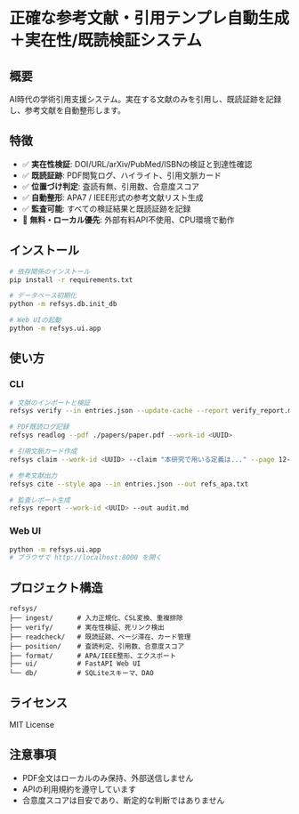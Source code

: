 # 正確な参考文献・引用テンプレ自動生成＋実在性/既読検証システム

## 概要
AI時代の学術引用支援システム。実在する文献のみを引用し、既読証跡を記録し、参考文献を自動整形します。

## 特徴
- ✅ **実在性検証**: DOI/URL/arXiv/PubMed/ISBNの検証と到達性確認
- ✅ **既読証跡**: PDF閲覧ログ、ハイライト、引用文脈カード
- ✅ **位置づけ判定**: 査読有無、引用数、合意度スコア
- ✅ **自動整形**: APA7 / IEEE形式の参考文献リスト生成
- ✅ **監査可能**: すべての検証結果と既読証跡を記録
- 🚫 **無料・ローカル優先**: 外部有料API不使用、CPU環境で動作

## インストール

```bash
# 依存関係のインストール
pip install -r requirements.txt

# データベース初期化
python -m refsys.db.init_db

# Web UIの起動
python -m refsys.ui.app
```

## 使い方

### CLI
```bash
# 文献のインポートと検証
refsys verify --in entries.json --update-cache --report verify_report.md

# PDF既読ログ記録
refsys readlog --pdf ./papers/paper.pdf --work-id <UUID>

# 引用文脈カード作成
refsys claim --work-id <UUID> --claim "本研究で用いる定義は..." --page 12-13

# 参考文献出力
refsys cite --style apa --in entries.json --out refs_apa.txt

# 監査レポート生成
refsys report --work-id <UUID> --out audit.md
```

### Web UI
```bash
python -m refsys.ui.app
# ブラウザで http://localhost:8000 を開く
```

## プロジェクト構造
```
refsys/
├── ingest/      # 入力正規化、CSL変換、重複排除
├── verify/      # 実在性検証、死リンク検出
├── readcheck/   # 既読証跡、ページ滞在、カード管理
├── position/    # 査読判定、引用数、合意度スコア
├── format/      # APA/IEEE整形、エクスポート
├── ui/          # FastAPI Web UI
└── db/          # SQLiteスキーマ、DAO
```

## ライセンス
MIT License

## 注意事項
- PDF全文はローカルのみ保持、外部送信しません
- APIの利用規約を遵守しています
- 合意度スコアは目安であり、断定的な判断ではありません
